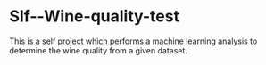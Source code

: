 # Slf--Wine-quality-test
This is a self project which performs a machine learning analysis to determine the wine quality from a given dataset.


